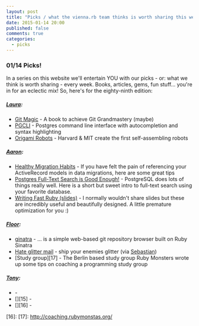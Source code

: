```yaml
---
layout: post
title: "Picks / what the vienna.rb team thinks is worth sharing this week"
date: 2015-01-14 20:00
published: false
comments: true
categories:
  - picks
---
```


### 01/14 Picks!

In a series on this website we'll entertain YOU with our picks - or: what we think is worth sharing - every week.
Books, articles, gems, fun stuff... you're in for an eclectic mix! So, here's for the eighty-ninth edition:

##### [Laura][1]:
  - [Git Magic][2] - A book to achieve Git Grandmastery (maybe)
  - [PGCLI][3] - Postgres command line interface with autocompletion and syntax highlighting
  - [Origami Robots][4] - Harvard & MIT create the first self-assembling robots

##### [Aaron][5]:
  - [Healthy Migration Habits][6] - If you have felt the pain of referencing your ActiveRecord models in data migrations, here are some great tips
  - [Postgres Full-Text Search is Good Enough!][7] - PostgreSQL does lots of things really well. Here is a short but sweet intro to full-text search using your favorite database.
  - [Writing Fast Ruby (slides)][8] - I normally wouldn't share slides but these are incredibly useful and beautifully designed. A little premature optimization for you :)

##### [Floor][9]:
  - [ginatra][10] - ... is a simple web-based git repository browser built on Ruby Sinatra
  - [Hate glitter mail][11] - ship your enemies glitter (via [Sebastian][12])
  - [Study group][17] - The Berlin based study group Ruby Monsters wrote up some tips on coaching a programming study group

##### [Tony][13]:
  - [][14] -
  - [][15] -
  - [][16] -

[1]: http://www.twitter.com/alicetragedy
[2]: http://www-cs-students.stanford.edu/~blynn/gitmagic
[3]: http://pgcli.com
[4]: http://www.extremetech.com/extreme/187736-harvard-mit-create-first-self-assembling-robots-the-first-real-transformers
[5]: http://www.twitter.com/mraaroncruz
[6]: http://blog.testdouble.com/posts/2014-11-04-healthy-migration-habits.html#habit-4-don-t-reference-models
[7]: http://blog.lostpropertyhq.com/postgres-full-text-search-is-good-enough/
[8]: https://speakerdeck.com/sferik/writing-fast-ruby
[9]: http://www.twitter.com/floordrees
[10]: https://github.com/narkoz/ginatra
[11]: http://shipyourenemiesglitter.com/
[12]: http://www.twitter.com/bastilian
[13]: http://www.twitter.com/tony_xpro
[14]:
[15]:
[16]:
[17]: http://coaching.rubymonstas.org/
